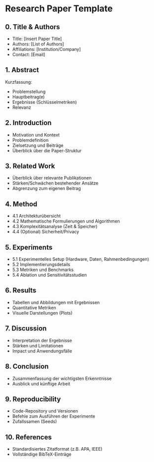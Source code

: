 # Research Paper Template

## 0. Title & Authors
- Title: [Insert Paper Title]
- Authors: [List of Authors]
- Affiliations: [Institution/Company]
- Contact: [Email]

## 1. Abstract
Kurzfassung:
- Problemstellung
- Hauptbeitrag(e)
- Ergebnisse (Schlüsselmetriken)
- Relevanz

## 2. Introduction
- Motivation und Kontext
- Problemdefinition
- Zielsetzung und Beiträge
- Überblick über die Paper-Struktur

## 3. Related Work
- Überblick über relevante Publikationen
- Stärken/Schwächen bestehender Ansätze
- Abgrenzung zum eigenen Beitrag

## 4. Method
- 4.1 Architekturübersicht
- 4.2 Mathematische Formulierungen und Algorithmen
- 4.3 Komplexitätsanalyse (Zeit & Speicher)
- 4.4 (Optional) Sicherheit/Privacy

## 5. Experiments
- 5.1 Experimentelles Setup (Hardware, Daten, Rahmenbedingungen)
- 5.2 Implementierungsdetails
- 5.3 Metriken und Benchmarks
- 5.4 Ablation und Sensitivitätsstudien

## 6. Results
- Tabellen und Abbildungen mit Ergebnissen
- Quantitative Metriken
- Visuelle Darstellungen (Plots)

## 7. Discussion
- Interpretation der Ergebnisse
- Stärken und Limitationen
- Impact und Anwendungsfälle

## 8. Conclusion
- Zusammenfassung der wichtigsten Erkenntnisse
- Ausblick und künftige Arbeit

## 9. Reproducibility
- Code-Repository und Versionen
- Befehle zum Ausführen der Experimente
- Zufallssamen (Seeds)

## 10. References
- Standardisiertes Zitatformat (z.B. APA, IEEE)
- Vollständige BibTeX-Einträge

